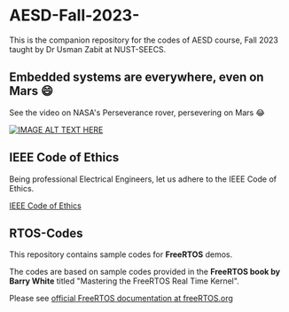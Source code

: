 # AESD-Fall-2023-
This is the companion repository for the codes of AESD course, Fall 2023 taught by Dr Usman Zabit at NUST-SEECS.

## Embedded systems are everywhere, even on Mars 😄
See the video on NASA's Perseverance rover, persevering on Mars :joy: 

[![IMAGE ALT TEXT HERE](https://img.youtube.com/vi/aQhElFs5B48/0.jpg)](https://www.youtube.com/watch?v=aQhElFs5B48)

## IEEE Code of Ethics
Being professional Electrical Engineers, let us adhere to the IEEE Code of Ethics.

[IEEE Code of Ethics](https://www.ieee.org/about/corporate/governance/p7-8.html)

## RTOS-Codes
This repository contains sample codes for **FreeRTOS** demos.

The codes are based on sample codes provided in the **FreeRTOS book by Barry White** titled "Mastering the FreeRTOS Real Time Kernel".

Please see [official FreeRTOS documentation at freeRTOS.org](https://www.freertos.org/Documentation/RTOS_book.html)

